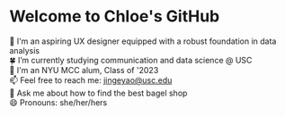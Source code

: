 # Welcome to Chloe's GitHub

💼 I'm an aspiring UX designer equipped with a robust foundation in data analysis  
🍀 I’m currently studying communication and data science @ USC  
📖 I'm an NYU MCC alum, Class of '2023  
📫 Feel free to reach me: jingeyao@usc.edu  
💬 Ask me about how to find the best bagel shop  
😄 Pronouns: she/her/hers  
